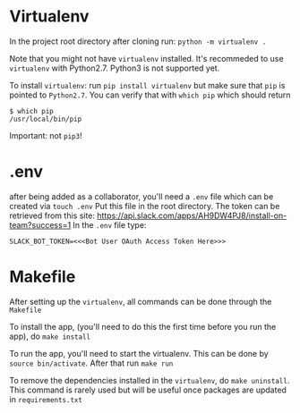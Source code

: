 # Virtualenv
In the project root directory after cloning run:  `python -m virtualenv .` 

Note that you might not have `virtualenv` installed. 
It's recommeded to use `virtualenv` with Python2.7. Python3 is not supported yet. 

To install `virtualenv`:
run `pip install virtualenv` but make sure that `pip` is pointed to `Python2.7`. You can verify
that with `which pip` which should return

```
$ which pip
/usr/local/bin/pip
```

Important: not `pip3`!

# .env
after being added as a collaborator, you'll need a `.env` file which can be created via `touch .env`
Put this file in the root directory. The token can be retrieved from this site: https://api.slack.com/apps/AH9DW4PJ8/install-on-team?success=1
In the `.env` file type:

```
SLACK_BOT_TOKEN=<<<Bot User OAuth Access Token Here>>>
```

# Makefile
After setting up the `virtualenv`, all commands can be done through the `Makefile`

To install the app, (you'll need to do this the first time before you run the app), do
`make install`

To run the app, you'll need to start the virtualenv. This can be done by `source bin/activate`. After that run `make run`

To remove the dependencies installed in the `virtualenv`, do `make uninstall`. This command
is rarely used but will be useful once packages are updated in `requirements.txt`
